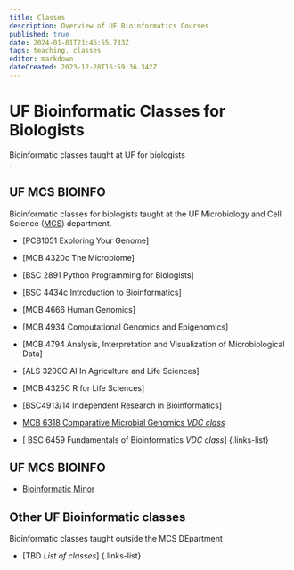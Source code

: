 ```yaml
---
title: Classes
description: Overview of UF Bioinformatics Courses
published: true
date: 2024-01-01T21:46:55.733Z
tags: teaching, classes
editor: markdown
dateCreated: 2023-12-28T16:59:36.342Z
---
```


# UF Bioinformatic Classes for Biologists

Bioinformatic classes taught at UF for biologists  
.

## UF MCS BIOINFO
Bioinformatic classes for biologists taught at the UF Microbiology and Cell Science ([MCS](https://microcell.ufl.edu/academics--teaching/)) department.

- [PCB1051	Exploring Your Genome]
- [MCB 4320c The Microbiome]
- [BSC 2891 Python Programming for Biologists]
- [BSC 4434c Introduction to Bioinformatics]
- [MCB 4666  Human Genomics]
- [MCB 4934 Computational Genomics and Epigenomics] 
- [MCB 4794 Analysis, Interpretation and Visualization of Microbiological Data]
- [ALS 3200C AI In Agriculture and Life Sciences]
- [MCB 4325C R for Life Sciences]
- [BSC4913/14 	Independent Research in Bioinformatics]
- [MCB 6318 Comparative Microbial Genomics *VDC class*](https://vdclab-wiki.herokuapp.com/en/classes/MCB6318)

- [ BSC 6459 Fundamentals of Bioinformatics *VDC class*]
{.links-list}

## UF MCS BIOINFO
- [Bioinformatic Minor](https://microcell.ufl.edu/mcs-apps/bioinfo/site/BioinfoMinor.html)

## Other UF Bioinformatic classes
Bioinformatic classes  taught outside the MCS DEpartment
- [TBD *List of classes*]
{.links-list}